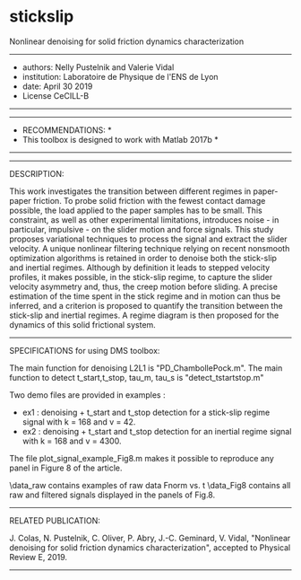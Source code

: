 # stickslip
Nonlinear denoising for solid friction dynamics characterization
***************************************************************************
* authors: Nelly Pustelnik and Valerie Vidal                              
* institution: Laboratoire de Physique de l'ENS de Lyon                   
* date: April 30 2019                                                   
* License CeCILL-B                                                        
***************************************************************************
*********************************************************
* RECOMMENDATIONS:                                   	*
* This toolbox is designed to work with Matlab 2017b    *
*********************************************************

------------------------------------------------------------------------------------------------------------------------
DESCRIPTION:

This work investigates the transition between different regimes in 
paper-paper friction. To probe solid friction with the fewest contact 
damage possible, the load applied to the paper samples has to be small. 
This constraint, as well as other experimental limitations, introduces 
noise - in particular, impulsive - on the slider motion and force signals. 
This study proposes variational techniques to process the signal and 
extract the slider velocity. A unique nonlinear filtering technique relying 
on recent nonsmooth optimization algorithms is retained in order to denoise 
both the stick-slip and inertial regimes. Although by definition it leads to 
stepped velocity profiles, it makes possible, in the stick-slip regime, 
to capture the slider velocity asymmetry and, thus, the creep motion before
sliding. A precise estimation of the time spent in the stick regime and in 
motion can thus be inferred, and a criterion is proposed to quantify the 
transition between the stick-slip and inertial regimes. A regime diagram is 
then proposed for the dynamics of this solid frictional system.

------------------------------------------------------------------------------------------------------------------------
SPECIFICATIONS for using DMS toolbox:

The main function for denoising L2L1 is "PD_ChambollePock.m".
The main function to detect t_start,t_stop, tau_m, tau_s is "detect_tstartstop.m"

Two demo files are provided in examples :
- ex1 : denoising + t_start and t_stop detection for a stick-slip regime 
        signal with k = 168 and v = 42.
- ex2 : denoising + t_start and t_stop detection for an inertial regime 
        signal with k = 168 and v = 4300.

The file plot_signal_example_Fig8.m makes it possible to reproduce any panel 
in Figure 8 of the article.

\data_raw contains examples of raw data Fnorm vs. t
\data_Fig8 contains all raw and filtered signals displayed in the panels of Fig.8.

------------------------------------------------------------------------------------------------------------------------
RELATED PUBLICATION:

J. Colas, N. Pustelnik, C. Oliver, P. Abry, J.-C. Geminard, V. Vidal, 
"Nonlinear denoising for solid friction dynamics characterization", 
accepted to Physical Review E, 2019.

------------------------------------------------------------------------------------------------------------------------
